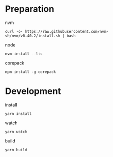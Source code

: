 # Preparation
nvm
```
curl -o- https://raw.githubusercontent.com/nvm-sh/nvm/v0.40.2/install.sh | bash
```
node
```
nvm install --lts
```
corepack
```
npm install -g corepack
```
# Development
install
```
yarn install
```
watch
```
yarn watch
```
build
```
yarn build
```
